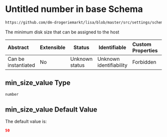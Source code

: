 # Untitled number in base Schema

```txt
https://github.com/dm-drogeriemarkt/lisa/blob/master/src/settings/schema.json#/properties/form_settings/properties/min_size_value
```

The minimum disk size that can be assigned to the host


| Abstract            | Extensible | Status         | Identifiable            | Custom Properties | Additional Properties | Access Restrictions | Defined In                                                                               |
| :------------------ | ---------- | -------------- | ----------------------- | :---------------- | --------------------- | ------------------- | ---------------------------------------------------------------------------------------- |
| Can be instantiated | No         | Unknown status | Unknown identifiability | Forbidden         | Allowed               | none                | [settings.schema.json\*](../../src/settings/settings.schema.json "open original schema") |

## min_size_value Type

`number`

## min_size_value Default Value

The default value is:

```json
50
```
